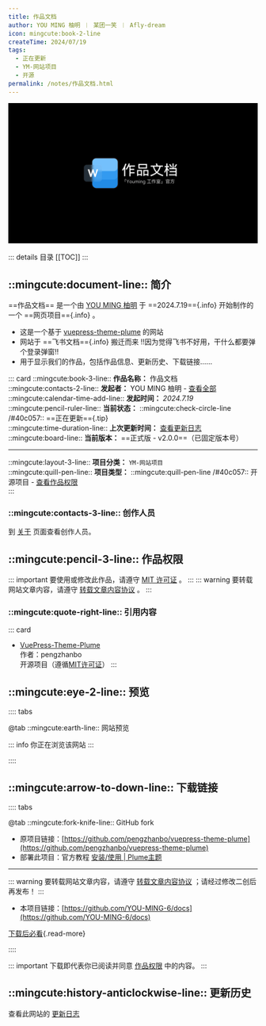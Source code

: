 ```yaml
---
title: 作品文档
author: YOU MING 柚明 ︱ 某团一笑 ︱ Afly-dream
icon: mingcute:book-2-line
createTime: 2024/07/19
tags:
  - 正在更新
  - YM-网站项目
  - 开源
permalink: /notes/作品文档.html
---
```


![](/rc/docs-yl.png)

::: details 目录
[[TOC]]
:::

## ::mingcute:document-line:: 简介

==作品文档== 是一个由 [YOU MING 柚明](/notes/更多/工作室.html#you-ming-柚明) 于 ==2024.7.19=={.info} 开始制作的一个 ==网页项目=={.info} 。

- 这是一个基于 [vuepress-theme-plume](https://theme-plume.vuejs.press/) 的网站
- 网站于 ==飞书文档=={.info} 搬迁而来 !!因为觉得飞书不好用，干什么都要弹个登录弹窗!!
- 用于显示我们的作品，包括作品信息、更新历史、下载链接……

::: card
::mingcute:book-3-line:: **作品名称：** 作品文档  
::mingcute:contacts-2-line:: **发起者：** YOU MING 柚明 - [查看全部](#创作人员)  
::mingcute:calendar-time-add-line:: **发起时间：** *2024.7.19*  
::mingcute:pencil-ruler-line:: **当前状态：** ::mingcute:check-circle-line /#40c057:: ==正在更新=={.tip}  
::mingcute:time-duration-line:: **上次更新时间：** [查看更新日志](#更新历史)  
::mingcute:board-line:: **当前版本：** ==正式版 - v2.0.0==（已固定版本号）

---

::mingcute:layout-3-line:: **项目分类：** `YM-网站项目`  
::mingcute:quill-pen-line:: **项目类型：** ::mingcute:quill-pen-line /#40c057:: 开源项目 - [查看作品权限](#作品权限)  
:::

### ::mingcute:contacts-3-line:: 创作人员

到 [关于](/notes/更多/工作室.html) 页面查看创作人员。

## ::mingcute:pencil-3-line:: 作品权限

::: important 要使用或修改此作品，请遵守 [MIT 许可证](https://mit-license.org/) 。
:::
::: warning 要转载网站文章内容，请遵守 [转载文章内容协议](/notes/协议/转载.html) 。
:::

### ::mingcute:quote-right-line:: 引用内容

::: card
- [VuePress-Theme-Plume](https://github.com/pengzhanbo/vuepress-theme-plume)   
  作者：pengzhanbo  
  开源项目（遵循[MIT许可证](https://github.com/pengzhanbo/vuepress-theme-plume?tab=MIT-1-ov-file)）
:::

## ::mingcute:eye-2-line:: 预览

:::: tabs

@tab ::mingcute:earth-line:: 网站预览

<LinkCard title="作品文档" icon="mingcute:book-2-line" href="https://docs.youming.v6.army"></LinkCard>
<LinkCard title="作品文档 - 备用线路" icon="mingcute:book-2-line" href="https://docs.youming.dpdns.org"></LinkCard>

::: info 你正在浏览该网站
:::

::::

## ::mingcute:arrow-to-down-line:: 下载链接

:::: tabs

@tab ::mingcute:fork-knife-line:: GitHub fork

- 原项目链接：[https://github.com/pengzhanbo/vuepress-theme-plume](https://github.com/pengzhanbo/vuepress-theme-plume)
- 部署此项目：官方教程 [安装/使用 | Plume主题](https://theme-plume.vuejs.press/guide/usage/)

---

::: warning 要转载网站文章内容，请遵守 [转载文章内容协议](/notes/协议/转载.html) ；请经过修改二创后再发布！
:::

- 本项目链接：[https://github.com/YOU-MING-6/docs](https://github.com/YOU-MING-6/docs)

[下载后必看](/notes/更多/必看.html){.read-more}

::::

::: important 下载即代表你已阅读并同意 [作品权限](#作品权限) 中的内容。
:::

## ::mingcute:history-anticlockwise-line:: 更新历史

查看此网站的 [更新日志](/notes/更多/更新日志.html)
